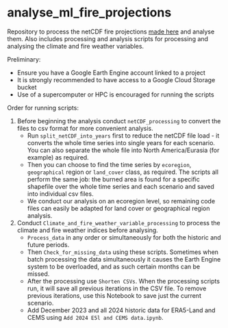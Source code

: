# analyse_ml_fire_projections
Repository to process the netCDF fire projections [made here](https://github.com/andrewclelland/ml_fire_projections) and analyse them. Also includes processing and analysis scripts for processing and analysing the climate and fire weather variables.

Preliminary:
*  Ensure you have a Google Earth Engine account linked to a project
*  It is strongly recommended to have access to a Google Cloud Storage bucket
*  Use of a supercomputer or HPC is encouraged for running the scripts

Order for running scripts:
1.  Before beginning the analysis conduct `netCDF_processing` to convert the files to csv format for more convenient analysis.
    *  Run `split_netCDF_into_years` first to reduce the netCDF file load - it converts the whole time series into single years for each scenario. You can also separate the whole file into North America/Eurasia (for example) as required.
    *  Then you can choose to find the time series by `ecoregion`, `geographical` region or `land_cover` class, as required. The scripts all perform the same job: the burned area is found for a specific shapefile over the whole time series and each scenario and saved into individual csv files.
    *  We conduct our analysis on an ecoregion level, so remaining code files can easily be adapted for land cover or geographical region analysis.
2.  Conduct `Climate_and_fire_weather_variable_processing` to process the climate and fire weather indices before analysing.
    *  `Process_data` in any order or simultaneously for both the historic and future periods.
    *  Then `Check_for_missing_data` using these scripts. Sometimes when batch processing the data simultaneously it causes the Earth Engine system to be overloaded, and as such certain months can be missed.
    *  After the processing use `Shorten CSVs`. When the processing scripts run, it will save all previous iterations in the CSV file. To remove previous iterations, use this Notebook to save just the current scenario.
    *  Add December 2023 and all 2024 historic data for ERA5-Land and CEMS using `Add 2024 E5l and CEMS data.ipynb`.
